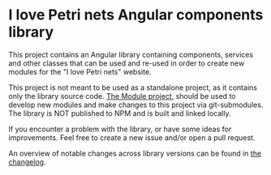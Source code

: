 # I love Petri nets Angular components library

This project contains an Angular library containing components, services and other classes that can be used and re-used in order to create new modules for the "I love Petri nets" website.

This project is not meant to be used as a standalone project, as it contains only the library source code.
[The Module project](https://github.com/ILPN/ILPN-Module), should be used to develop new modules and make changes to this project via git-submodules.
The library is NOT published to NPM and is built and linked locally.

If you encounter a problem with the library, or have some ideas for improvements. Feel free to create a new issue and/or open a pull request.

An overview of notable changes across library versions can be found in [the changelog](./CHANGELOG.md).
